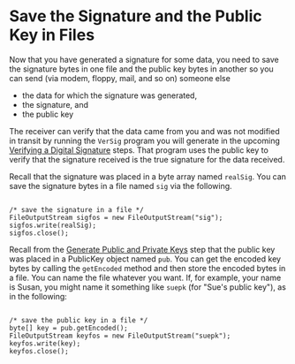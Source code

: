 
# Save the Signature and the Public Key in Files

Now that you have generated a signature for some data, you need to save the signature bytes in one file and the public key bytes in another so you can send (via modem, floppy, mail, and so on) someone else

- the data for which the signature was generated,
- the signature, and
- the public key

The receiver can verify that the data came from you and was not modified in transit by running the `VerSig` program you will generate in the upcoming [Verifying a Digital Signature](versig.html) steps. That program uses the public key to verify that the signature received is the true signature for the data received.

Recall that the signature was placed in a byte array named `realSig`. You can save the signature bytes in a file named `sig` via the following.

```

/* save the signature in a file */
FileOutputStream sigfos = new FileOutputStream("sig");
sigfos.write(realSig);
sigfos.close();

```

Recall from the [Generate Public and Private Keys](step2.html) step that the public key was placed in a PublicKey object named `pub`. You can get the encoded key bytes by calling the `getEncoded` method and then store the encoded bytes in a file. You can name the file whatever you want. If, for example, your name is Susan, you might name it something like `suepk` (for "Sue's public key"), as in the following:

```

/* save the public key in a file */
byte[] key = pub.getEncoded();
FileOutputStream keyfos = new FileOutputStream("suepk");
keyfos.write(key);
keyfos.close();

```
